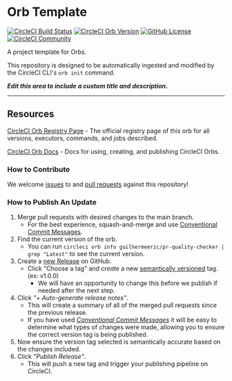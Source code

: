 # Orb Template


[![CircleCI Build Status](https://circleci.com/gh/guilhermeeric/pr-quality-checker.svg?style=shield "CircleCI Build Status")](https://circleci.com/gh/guilhermeeric/pr-quality-checker) [![CircleCI Orb Version](https://badges.circleci.com/orbs/guilhermeeric/pr-quality-checker.svg)](https://circleci.com/developer/orbs/orb/guilhermeeric/pr-quality-checker) [![GitHub License](https://img.shields.io/badge/license-MIT-lightgrey.svg)](https://raw.githubusercontent.com/guilhermeeric/pr-quality-checker/master/LICENSE) [![CircleCI Community](https://img.shields.io/badge/community-CircleCI%20Discuss-343434.svg)](https://discuss.circleci.com/c/ecosystem/orbs)



A project template for Orbs.

This repository is designed to be automatically ingested and modified by the CircleCI CLI's `orb init` command.

_**Edit this area to include a custom title and description.**_

---

## Resources

[CircleCI Orb Registry Page](https://circleci.com/developer/orbs/orb/guilhermeeric/pr-quality-checker) - The official registry page of this orb for all versions, executors, commands, and jobs described.

[CircleCI Orb Docs](https://circleci.com/docs/orb-intro/#section=configuration) - Docs for using, creating, and publishing CircleCI Orbs.

### How to Contribute

We welcome [issues](https://github.com/guilhermeeric/pr-quality-checker/issues) to and [pull requests](https://github.com/guilhermeeric/pr-quality-checker/pulls) against this repository!

### How to Publish An Update
1. Merge pull requests with desired changes to the main branch.
    - For the best experience, squash-and-merge and use [Conventional Commit Messages](https://conventionalcommits.org/).
2. Find the current version of the orb.
    - You can run `circleci orb info guilhermeeric/pr-quality-checker | grep "Latest"` to see the current version.
3. Create a [new Release](https://github.com/guilhermeeric/pr-quality-checker/releases/new) on GitHub.
    - Click "Choose a tag" and _create_ a new [semantically versioned](http://semver.org/) tag. (ex: v1.0.0)
      - We will have an opportunity to change this before we publish if needed after the next step.
4.  Click _"+ Auto-generate release notes"_.
    - This will create a summary of all of the merged pull requests since the previous release.
    - If you have used _[Conventional Commit Messages](https://conventionalcommits.org/)_ it will be easy to determine what types of changes were made, allowing you to ensure the correct version tag is being published.
5. Now ensure the version tag selected is semantically accurate based on the changes included.
6. Click _"Publish Release"_.
    - This will push a new tag and trigger your publishing pipeline on CircleCI.